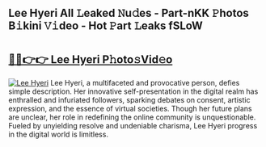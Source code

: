 ## Lee Hyeri All 𝙻eaked 𝙽u𝚍es - Part-nKK 𝙿hotos B𝚒kini 𝚅𝚒deo - Hot 𝙿art 𝙻eaks fSLoW

# <h2><a href="http://ld5t4p.urlbe.top/?page=Lee+Hyeri">🔗🔗👉👉 Lee Hyeri P𝚑oto𝚜Vid𝚎o</a></h2>

[![Lee Hyeri](https://i.imgur.com/eBuTRDB.gif)](http://ld5t4p.urlbe.top/?page=Lee+Hyeri)
Lee Hyeri, a multifaceted and provocative person, defies simple description. Her innovative self-presentation in the digital realm has enthralled and infuriated followers, sparking debates on consent, artistic expression, and the essence of virtual societies. Though her future plans are unclear, her role in redefining the online community is unquestionable. Fueled by unyielding resolve and undeniable charisma, Lee Hyeri progress in the digital world is limitless.

